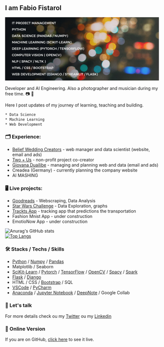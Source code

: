 ## I am Fabio Fistarol

![](https://github.com/fistadev/fistadev.github.io/blob/main/imgs/header-github-V2.jpg)

Developer and AI Engineering. Also a photographer and musician during my free time. 📷 🎸 

Here I post updates of my journey of learning, teaching and building.


```
* Data Science 
* Machine Learning
* Web Development
```


### 🗂 Experience:
* <a href="https://www.beliefweddingcreators.com/" target="_blank">Belief Wedding Creators</a> - web manager and data scientist (website, email and ads)
* <a href="https://twoplususweddings.com/" target="_blank">Two + Us</a> - non-profit project co-creator 
* <a href="https://giovanaduailibe.com/" target="_blank">Giovana Duailibe</a> - managing and planning web and data (email and ads) 
* Creadea (Germany) - currently planning the company website 
* AI MASHING



### 🖥 Live projects: 
* <a href="https://share.streamlit.io/dumbledore-on-strive/goodreads-app" target="_blank">Goodreads</a> - Webscraping, Data Analysis
* <a href="https://share.streamlit.io/fistadev/starwars_data_project/main/app.py" target="_blank">Star Wars Challenge</a> - Data Exploration, graphs
* <a href="https://share.streamlit.io/ntc-google-fit/google_fit_project/main/app.py" target="_blank">Trackts App</a> - tracking app that predictions the transportation
* Fashion Mnist App - under construction
* EmotioNow App - under construction


![Anurag's GitHub stats](https://github-readme-stats.vercel.app/api?username=fistadev&show_icons=true&theme=dark)
<br />
[![Top Langs](https://github-readme-stats.vercel.app/api/top-langs/?username=fistadev&show_icons=true&theme=dark)](https://github.com/fistadev/github-readme-stats)
<br />





<!-- * [Heart Attack Predictions](https://share.streamlit.io/fistadev/heart_attack_predictions/main/app.py) - Machine Learning Models -->



### 🛠 Stacks / Techs / Skills

* [Python](https://www.python.org/) / [Numpy](https://numpy.org/) / [Pandas](https://pandas.pydata.org/docs/user_guide/10min.html)
* Matplotlib / Seaborn
* [SciKit-Learn](https://scikit-learn.org/stable/index.html) / [Pytorch](https://pytorch.org/) / [TensorFlow](https://www.tensorflow.org/) / [OpenCV](https://opencv.org/) / [Spacy](https://spacy.io/) / [Spark](https://spark.apache.org/)
* [Flask](https://flask.palletsprojects.com/en/2.0.x/) / [Django](https://www.djangoproject.com/)
* HTML / CSS / [Bootstrap](https://getbootstrap.com/) / SQL
* [VSCode](https://code.visualstudio.com/) / [PyCharm](https://www.jetbrains.com/pycharm/)
* [Anaconda](https://www.anaconda.com/) / [Jupyter Notebook](https://jupyter.org/) / [DeepNote](https://deepnote.com/) / Google Collab


<!-- ### NoCode Stuff

* Email Marketing: [Mailchimp](https://mailchimp.com/)
* Website / Blog / Landing Pages: [Webflow](https://webflow.com/) / Wordpress / [Linktree](https://linktr.ee/) / Kajabi / Clickfunnels
* Quizz / Data: [Typeform](https://www.typeform.com/)
* Organization: [Zapier](https://zapier.com/) / [Trello](https://trello.com/) -->



### 💬 Let's talk 

For more details check ou my [Twitter](https://twitter.com/fafistarol) ou my [Linkedin](https://www.linkedin.com/in/fabiofistarol/)



### 🍿 Online Version 

If you are on GitHub, [click here](https://fistadev.github.io/) to see it live.



<!--
**fistadev/fistadev** is a ✨ _special_ ✨ repository because its `README.md` (this file) appears on your GitHub profile.

Here are some ideas to get you started:

- 🔭 I’m currently working on ...
- 🌱 I’m currently learning ...
- 👯 I’m looking to collaborate on ...
- 🤔 I’m looking for help with ...
- 💬 Ask me about ...
- 📫 How to reach me: ...
- 😄 Pronouns: ...
- ⚡ Fun fact: ...
-->
